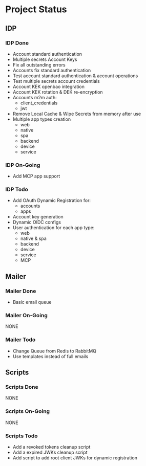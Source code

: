# Project Status

## IDP

### IDP Done

- Account standard authentication
- Multiple secrets Account Keys
- Fix all outstanding errors
- Accounts fix standard authentication
- Test account standard authentication & account operations
- Test multiple secrets account credentials
- Account KEK openbao integration
- Account KEK rotation & DEK re-encryption
- Accounts m2m auth:
  - client_credentials
  - jwt
- Remove Local Cache & Wipe Secrets from memory after use
- Multiple app types creation
  - web
  - native
  - spa
  - backend
  - device
  - service

### IDP On-Going

- Add MCP app support

### IDP Todo

- Add OAuth Dynamic Registration for:
  - accounts
  - apps
- Account key generation
- Dynamic OIDC configs
- User authentication for each app type:
  - web
  - native & spa
  - backend
  - device
  - service
  - MCP

## Mailer

### Mailer Done

- Basic email queue

### Mailer On-Going

NONE

### Mailer Todo

- Change Queue from Redis to RabbitMQ
- Use templates instead of full emails

## Scripts

### Scripts Done

NONE

### Scripts On-Going

NONE

### Scripts Todo

- Add a revoked tokens cleanup script
- Add a expired JWKs cleanup script
- Add script to add root client JWKs for dynamic registration
